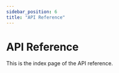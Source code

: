 ```yaml
---
sidebar_position: 6
title: "API Reference"
---
```

# API Reference

This is the index page of the API reference.

